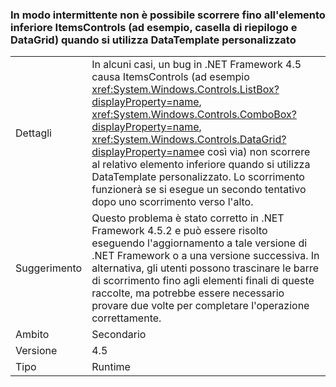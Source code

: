 ### <a name="intermittently-unable-to-scroll-to-bottom-item-in-itemscontrols-like-listbox-and-datagrid-when-using-custom-datatemplates"></a>In modo intermittente non è possibile scorrere fino all'elemento inferiore ItemsControls (ad esempio, casella di riepilogo e DataGrid) quando si utilizza DataTemplate personalizzato

|   |   |
|---|---|
|Dettagli|In alcuni casi, un bug in .NET Framework 4.5 causa ItemsControls (ad esempio <xref:System.Windows.Controls.ListBox?displayProperty=name>, <xref:System.Windows.Controls.ComboBox?displayProperty=name>, <xref:System.Windows.Controls.DataGrid?displayProperty=name>e così via) non scorrere al relativo elemento inferiore quando si utilizza DataTemplate personalizzato. Lo scorrimento funzionerà se si esegue un secondo tentativo dopo uno scorrimento verso l'alto.|
|Suggerimento|Questo problema è stato corretto in .NET Framework 4.5.2 e può essere risolto eseguendo l'aggiornamento a tale versione di .NET Framework o a una versione successiva. In alternativa, gli utenti possono trascinare le barre di scorrimento fino agli elementi finali di queste raccolte, ma potrebbe essere necessario provare due volte per completare l'operazione correttamente.|
|Ambito|Secondario|
|Versione|4.5|
|Tipo|Runtime|

